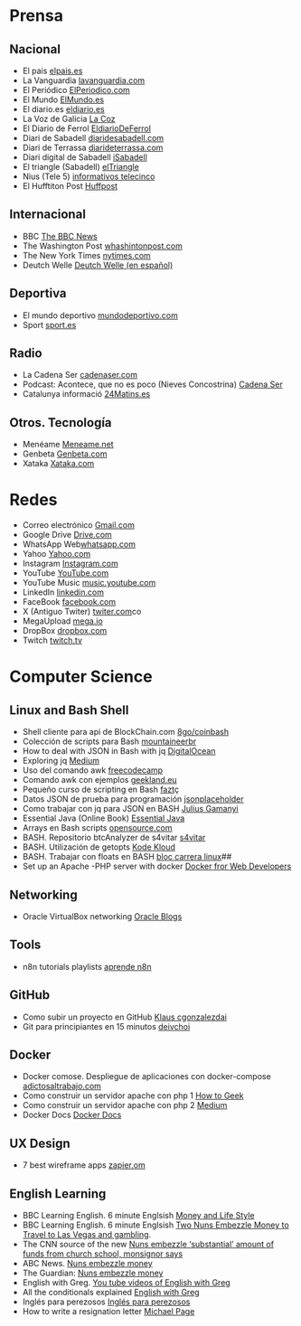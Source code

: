 # Prensa
## Nacional
* El pais [elpais.es](https://elpais.es)
* La Vanguardia [lavanguardia.com](https://www.lavanguardia.com/)
* El Periódico [ElPeriodico.com](https://www.elperiodico.com/es/)
* El Mundo [ElMundo.es](https://www.elmundo.es/)
* El diario.es [eldiario.es](https://www.eldiario.es/)
* La Voz de Galicia [La Coz](https://www.lavozdegalicia.es/)
* El Diario de Ferrol [EldiarioDeFerrol](https://www.diariodeferrol.com/)
* Diari de Sabadell [diaridesabadell.com](https://www.diaridesabadell.com/)
* Diari de Terrassa [diarideterrassa.com](https://www.diarideterrassa.com/)
* Diari digital de Sabadell [iSabadell](https://www.isabadell.cat/) 
* El triangle (Sabadell) [elTriangle](https://www.eltriangle.eu/)
* Nius (Tele 5) [informativos telecinco](https://www.telecinco.es/noticias/)
* El Hufftiton Post [Huffpost](https://www.huffingtonpost.es/)
## Internacional
* BBC [The BBC News](https://www.bbc.com/news)
* The Washington Post [whashintonpost.com](https://www.washingtonpost.com/)
* The New York Times [nytimes.com](https://www.nytimes.com/)
* Deutch Welle [Deutch Welle (en español)](https://www.dw.com/es/actualidad/s-30684)
## Deportiva
* El mundo deportivo [mundodeportivo.com](https://www.mundodeportivo.com/)
* Sport [sport.es](https://www.sport.es/)
## Radio
* La Cadena Ser [cadenaser.com](https://cadenaser.com/)
* Podcast: Acontece, que no es poco (Nieves Concostrina) [Cadena Ser](https://cadenaser.com/podcast/cadena-ser/la-ventana/la-ventana-acontece-que-no-es-poco/1478/)
* Catalunya informació [24Matins.es](https://www.24matins.es/)
## Otros. Tecnología
* Menéame [Meneame.net](https://www.meneame.net/)
* Genbeta [Genbeta.com](https://www.genbeta.com/)
* Xataka [Xataka.com](https://www.xataka.com/)
# Redes
* Correo electrónico [Gmail.com](https://mail.google.com/mail/u/0/#inbox)
* Google Drive [Drive.com](https://drive.google.com/drive/u/0/home)
* WhatsApp Web[whatsapp.com](https://web.whatsapp.com/)
* Yahoo [Yahoo.com](https://es.mail.yahoo.com/d/folders/1?reason=onboarded)
* Instagram [Instagram.com](https://www.instagram.com/)
* YouTube [YouTube.com](https://www.youtube.com/)
* YouTube Music [music.youtube.com](https://music.youtube.com/)
* LinkedIn [linkedin.com](https://www.linkedin.com/feed/)
* FaceBook [facebook.com](https://www.facebook.com/)
* X (Antiguo Twiter) [twiter.com](https://twitter.com/home)co
* MegaUpload [mega.io](https://mega.io/es/)
* DropBox [dropbox.com](https://www.dropbox.com/)
* Twitch [twitch.tv](https://www.twitch.tv/)
# Computer Science
## Linux and Bash Shell
* Shell cliente para api de BlockChain.com [8go/coinbash](https://github.com/8go/coinbash)
* Colección de scripts para Bash [mountaineerbr](https://github.com/mountaineerbr/scripts?tab=readme-ov-file)
* How to deal with JSON in Bash with jq [DigitalOcean](https://www.digitalocean.com/community/tutorials/how-to-transform-json-data-with-jq)
* Exploring jq [Medium](https://medium.com/@buczynski.rafal/exploring-jq-a-guide-to-essential-techniques-and-tools-for-professionals-b9df9db490de)
* Uso del comando awk [freecodecamp](https://www.freecodecamp.org/news/the-linux-awk-command-linux-and-unix-usage-syntax-examples/)
* Comando awk con ejemplos [geekland.eu](https://geekland.eu/uso-del-comando-awk-en-linux-y-unix-con-ejemplos/)
* Pequeño curso de scripting en Bash [fazt](https://www.youtube.com/watch?v=H4ayPYcZEfI&t=7824s)ç
* Datos JSON de prueba para programación [jsonplaceholder](https://jsonplaceholder.typicode.com/)
* Como trabajar con jq para JSON en BASH [Julius Gamanyi](https://til.juliusgamanyi.com/posts/jq-bash-read-multiple-vars/)
* Essential Java (Online Book) [Essential Java](https://www.programming-books.io/essential/java/index.html)
* Arrays en Bash scripts [opensource.com](https://opensource.com/article/18/5/you-dont-know-bash-intro-bash-arrays)
* BASH. Repositorio btcAnalyzer de s4vitar [s4vitar](https://github.com/s4vitar/btcAnalyzer)
* BASH. Utilización de getopts [Kode Kloud](https://kodekloud.com/blog/bash-getopts/)
* BASH. Trabajar con floats en BASH [bloc carrera linux](https://blog.carreralinux.com.ar/2017/01-numeros-decimales-en-bash-scripts/)##
* Set up an Apache -PHP server with docker [Docker fror Web Developers](https://dockerwebdev.com/tutorials/docker-php-development/)
## Networking
* Oracle VirtualBox networking [Oracle Blogs](https://blogs.oracle.com/scoter/post/oracle-vm-virtualbox-networking-options-and-how-to-manage-them)
## Tools
* n8n tutorials playlists [aprende n8n](https://www.youtube.com/@aprenden8n123/playlists)
## GitHub
* Como subir un proyecto en GitHub [Klaus cgonzalezdai](https://gist.github.com/cgonzalezdai/cc33db72a6fe5178637aabb562eae35c)
* Git para principiantes en 15 minutos [deivchoi](https://www.youtube.com/watch?v=vlCXdvcgiE0)
## Docker
* Docker comose. Despliegue de aplicaciones con docker-compose [adictosaltrabajo.com](https://adictosaltrabajo.com/2022/12/19/despliegue-de-aplicaciones-con-docker-compose/)
* Como construir un servidor apache con php 1 [How to Geek](https://www.howtogeek.com/devops/how-to-use-docker-to-containerise-php-and-apache/)
* Como construir un servidor apache con php 2 [Medium](https://iammohaiminul.medium.com/run-php-application-using-docker-with-apache-and-ssl-certificates-327a8ee2056b)
* Docker Docs [Docker Docs](https://docs.docker.com/)
## UX Design
* 7 best wireframe apps [zapier.om](https://zapier.com/blog/best-wireframe-tools/#moqups)
## English Learning
* BBC Learning English. 6 minute Englsish [Money and Life Style](https://www.youtube.com/watch?v=zsOnAHAY6to&list=PLcetZ6gSk968GhcTTptpO6pvBV4UuHB3z&index=2)
* BBC Learning English. 6 minute Englsish [Two Nuns Embezzle Money to Travel to Las Vegas and gambling](https://www.youtube.com/watch?v=1I4FK_a-XD0&list=PLcetZ6gSk968GhcTTptpO6pvBV4UuHB3z&index=7). 
* The CNN source of the new [Nuns embezzle ‘substantial’ amount of funds from church school, monsignor says](https://edition.cnn.com/2018/12/09/us/nuns-accused-embezzle-school-funds/index.html)
* ABC News. [Nuns embezzle money](https://abcnews.go.com/US/nuns-misappropriated-500k-school-funds-spending-gambling-trips/story?id=59715869)
* The Guardian: [Nuns embezzle money](https://www.theguardian.com/us-news/2018/dec/11/nuns-embezzling-school-funds-las-vegas-gambling-trips)
* English with Greg. [You tube videos of English with Greg](https://www.youtube.com/@EnglishWithGreg/videos)
* All the conditionals explained [English with Greg](https://www.youtube.com/watch?v=KVRozKu2pZs)
* Inglés para perezosos [Inglés para perezosos](https://www.youtube.com/@inglesparaperezosos/videos)
* How to write a resignation letter [Michael Page](https://www.michaelpage.co.uk/advice/career-advice/making-your-next-career-move/resignation-letter-templates)


